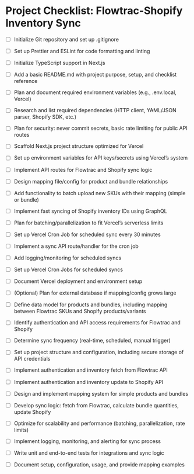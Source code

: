 # Project Checklist: Flowtrac-Shopify Inventory Sync

- [ ] Initialize Git repository and set up .gitignore
- [ ] Set up Prettier and ESLint for code formatting and linting
- [ ] Initialize TypeScript support in Next.js
- [ ] Add a basic README.md with project purpose, setup, and checklist reference
- [ ] Plan and document required environment variables (e.g., .env.local, Vercel)
- [ ] Research and list required dependencies (HTTP client, YAML/JSON parser, Shopify SDK, etc.)
- [ ] Plan for security: never commit secrets, basic rate limiting for public API routes

- [ ] Scaffold Next.js project structure optimized for Vercel
- [ ] Set up environment variables for API keys/secrets using Vercel’s system
- [ ] Implement API routes for Flowtrac and Shopify sync logic
- [ ] Design mapping file/config for product and bundle relationships
- [ ] Add functionality to batch upload new SKUs with their mapping (simple or bundle)
- [ ] Implement fast syncing of Shopify inventory IDs using GraphQL
- [ ] Plan for batching/parallelization to fit Vercel’s serverless limits
- [ ] Set up Vercel Cron Job for scheduled sync every 30 minutes
- [ ] Implement a sync API route/handler for the cron job
- [ ] Add logging/monitoring for scheduled syncs
- [ ] Set up Vercel Cron Jobs for scheduled syncs
- [ ] Document Vercel deployment and environment setup
- [ ] (Optional) Plan for external database if mapping/config grows large

- [ ] Define data model for products and bundles, including mapping between Flowtrac SKUs and Shopify products/variants
- [ ] Identify authentication and API access requirements for Flowtrac and Shopify
- [ ] Determine sync frequency (real-time, scheduled, manual trigger)
- [ ] Set up project structure and configuration, including secure storage of API credentials
- [ ] Implement authentication and inventory fetch from Flowtrac API
- [ ] Implement authentication and inventory update to Shopify API
- [ ] Design and implement mapping system for simple products and bundles
- [ ] Develop sync logic: fetch from Flowtrac, calculate bundle quantities, update Shopify
- [ ] Optimize for scalability and performance (batching, parallelization, rate limits)
- [ ] Implement logging, monitoring, and alerting for sync process
- [ ] Write unit and end-to-end tests for integrations and sync logic
- [ ] Document setup, configuration, usage, and provide mapping examples 
